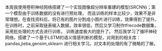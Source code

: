    本周我使用卷积神经网络搭建了一个实现图像超分辨率重建的模型(SRCNN)；第一个模型由于训练数据的没有进行预处理，
而且训练的样本比较少，效果不是非常理想。在查找资料后，将已有的图片分割成小图片进行训练，效果得到了提升。
在训练时，之前采取链表输入数据，效率很低，然后又学习制作tfrecode数据集，采用批处理的方式去进行训练，
训练速度极大的提升了。
   然后我学习了循环神经网络，搭建了一个基于LSTM的语义情感判断的模型，对用到的相关库：pandas,jieba,gensim,sklearn
进行相关学习。对文本的处理的有了微略的了解。   
   
